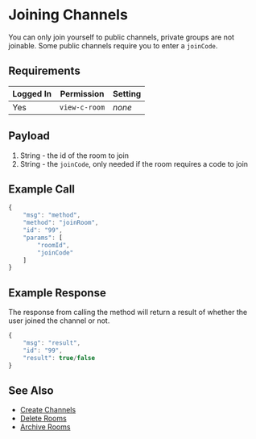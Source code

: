# Joining Channels

You can only join yourself to public channels, private groups are not joinable. Some public channels require you to enter a `joinCode`.

## Requirements

| Logged In | Permission    | Setting |
| --------- | ------------- | ------- |
| Yes       | `view-c-room` | _none_  |

## Payload

1. String - the id of the room to join
2. String - the `joinCode`, only needed if the room requires a code to join

## Example Call

```javascript
{
    "msg": "method",
    "method": "joinRoom",
    "id": "99",
    "params": [
        "roomId",
        "joinCode"
    ]
}
```

## Example Response

The response from calling the method will return a result of whether the user joined the channel or not.

```javascript
{
    "msg": "result",
    "id": "99",
    "result": true/false
}
```

## See Also

* [Create Channels](channels/create-channels.md)
* [Delete Rooms](rooms/delete-rooms.md)
* [Archive Rooms](rooms/archive-rooms.md)
